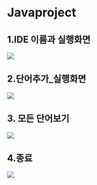 # Javaproject
## 1.IDE 이름과 실행화면

<img src= '/Users/admin/Desktop/untitled/Screenshots/IDE.jpg'>

## 2.단어추가_실행화면
<img src ='/Users/admin/Desktop/untitled/Screenshots/단어추가_실행화면.jpg'>

## 3. 모든 단어보기

<img src='/Users/admin/Desktop/untitled/Screenshots/모든단어보기.jpg'>

## 4.종료
<img src='/Users/admin/Desktop/untitled/Screenshots/종료.jpg'>